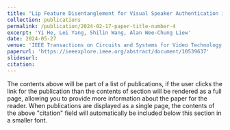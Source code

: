 ```yaml
---
title: "Lip Feature Disentanglement for Visual Speaker Authentication in Natural Scenes"
collection: publications
permalink: /publication/2024-02-17-paper-title-number-4
excerpt: 'Yi He, Lei Yang, Shilin Wang, Alan Wee-Chung Liew'
date: 2024-05-27
venue: 'IEEE Transactions on Circuits and Systems for Video Technology'
paperurl: 'https://ieeexplore.ieee.org/abstract/document/10539637'
slidesurl: 
citation: 
---
```


The contents above will be part of a list of publications, if the user clicks the link for the publication than the contents of section will be rendered as a full page, allowing you to provide more information about the paper for the reader. When publications are displayed as a single page, the contents of the above "citation" field will automatically be included below this section in a smaller font.
